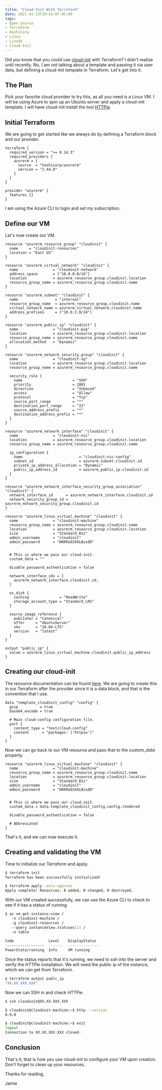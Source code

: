 ```yaml
---
title: "Cloud-Init With Terraform"
date: 2021-01-25T19:42:07-05:00
tags:
- Open Source
- Terraform
- HashiCorp
- Linux
- Linode
- Cloud-Init
---
```


Did you know that you could use [cloud-init](https://cloud-init.io/) with Terraform? I didn't realize until recently. No, I am not talking about a template and passing it via user data, but defining a cloud-init template in Terraform. Let's get into it.

## The Plan

Pick your favorite cloud provider to try this, as all you need is a Linux VM. I will be using Azure to spin up an Ubuntu server and apply a cloud-init template. I will have cloud-init install the tool [HTTPie](https://httpie.io/).

## Initial Terraform

We are going to get started like we always do by defining a Terraform block and our provider.

```HCL
terraform {
  required_version = ">= 0.14.3"
  required_providers {
    azurerm = {
      source  = "hashicorp/azurerm"
      version = "2.44.0"
    }
  }
}

provider "azurerm" {
  features {}
}
```

I am using the Azure CLI to login and set my subscription.

## Define our VM

Let's now create our VM.

```HCL
resource "azurerm_resource_group" "cloudinit" {
  name     = "cloudinit-resources"
  location = "East US"
}

resource "azurerm_virtual_network" "cloudinit" {
  name                = "cloudinit-network"
  address_space       = ["10.0.0.0/16"]
  location            = azurerm_resource_group.cloudinit.location
  resource_group_name = azurerm_resource_group.cloudinit.name
}

resource "azurerm_subnet" "cloudinit" {
  name                 = "internal"
  resource_group_name  = azurerm_resource_group.cloudinit.name
  virtual_network_name = azurerm_virtual_network.cloudinit.name
  address_prefixes     = ["10.0.2.0/24"]
}

resource "azurerm_public_ip" "cloudinit" {
  name                = "cloudinit-pip"
  location            = azurerm_resource_group.cloudinit.location
  resource_group_name = azurerm_resource_group.cloudinit.name
  allocation_method   = "Dynamic"
}

resource "azurerm_network_security_group" "cloudinit" {
  name                = "cloudinit-sg"
  location            = azurerm_resource_group.cloudinit.location
  resource_group_name = azurerm_resource_group.cloudinit.name

  security_rule {
    name                       = "SSH"
    priority                   = 1001
    direction                  = "Inbound"
    access                     = "Allow"
    protocol                   = "Tcp"
    source_port_range          = "*"
    destination_port_range     = "22"
    source_address_prefix      = "*"
    destination_address_prefix = "*"
  }
}

resource "azurerm_network_interface" "cloudinit" {
  name                = "cloudinit-nic"
  location            = azurerm_resource_group.cloudinit.location
  resource_group_name = azurerm_resource_group.cloudinit.name

  ip_configuration {
    name                          = "cloudinit-nic-config"
    subnet_id                     = azurerm_subnet.cloudinit.id
    private_ip_address_allocation = "Dynamic"
    public_ip_address_id          = azurerm_public_ip.cloudinit.id
  }
}

resource "azurerm_network_interface_security_group_association" "cloudinit" {
  network_interface_id      = azurerm_network_interface.cloudinit.id
  network_security_group_id = azurerm_network_security_group.cloudinit.id
}

resource "azurerm_linux_virtual_machine" "cloudinit" {
  name                = "cloudinit-machine"
  resource_group_name = azurerm_resource_group.cloudinit.name
  location            = azurerm_resource_group.cloudinit.location
  size                = "Standard_B1s"
  admin_username      = "cloudinit"
  admin_password      = "HKKRoD24XLBzxdD"


  # This is where we pass our cloud-init.
  custom_data = ""

  disable_password_authentication = false

  network_interface_ids = [
    azurerm_network_interface.cloudinit.id,
  ]

  os_disk {
    caching              = "ReadWrite"
    storage_account_type = "Standard_LRS"
  }

  source_image_reference {
    publisher = "Canonical"
    offer     = "UbuntuServer"
    sku       = "18.04-LTS"
    version   = "latest"
  }
}

output "public_ip" {
  value = azurerm_linux_virtual_machine.cloudinit.public_ip_address
}
```

## Creating our cloud-init

The resource documentation can be found [here](https://registry.terraform.io/providers/hashicorp/template/latest/docs/data-sources/cloudinit_config). We are going to create this in our Terraform after the provider since it is a data block, and that is the convention that I use.

```HCL
data "template_cloudinit_config" "config" {
  gzip          = true
  base64_encode = true

  # Main cloud-config configuration file.
  part {
    content_type = "text/cloud-config"
    content      = "packages: ['httpie']"
  }
}
```

Now we can go back to our VM resource and pass that to the *custom_data* property.

```HCL
resource "azurerm_linux_virtual_machine" "cloudinit" {
  name                = "cloudinit-machine"
  resource_group_name = azurerm_resource_group.cloudinit.name
  location            = azurerm_resource_group.cloudinit.location
  size                = "Standard_B1s"
  admin_username      = "cloudinit"
  admin_password      = "HKKRoD24XLBzxdD"


  # This is where we pass our cloud-init.
  custom_data = data.template_cloudinit_config.config.rendered

  disable_password_authentication = false
  
  # Abbreviated
}
```

That's it, and we can now execute it.

## Creating and validating the VM

Time to initialize our Terraform and apply.

```Bash
$ terraform init
Terraform has been successfully initialized!

$ terraform apply -auto-approve
Apply complete! Resources: 8 added, 0 changed, 0 destroyed.
```

With our VM created successfully, we can use the Azure CLI to check to see if it has a status of running.

```Bash
$ az vm get-instance-view /
   -n cloudinit-machine /
   -g cloudinit-resources /
   --query instanceView.statuses[1] /
   -o table
   
Code                Level    DisplayStatus
------------------  -------  ---------------
PowerState/running  Info     VM running
```

Once the status reports that it's running, we need to ssh into the server and verify the *HTTPie* installation. We will need the public ip of the instance, which we can get from Terraform.

```Bash
$ terraform output publc_ip
"XX.XX.XXX.XXX"
```

Now we can SSH in and check HTTPie.

```Bash
$ ssh cloudinit@XX.XX.XXX.XXX

$ cloudinit@cloudinit-machine:~$ http --version
0.9.8

$ cloudinit@cloudinit-machine:~$ exit
logout
Connection to XX.XX.XXX.XXX closed.
```

## Conclusion

That's it; that is how you use cloud-init to configure your VM upon creation. Don't forget to clean up your resources.

Thanks for reading,

Jamie
